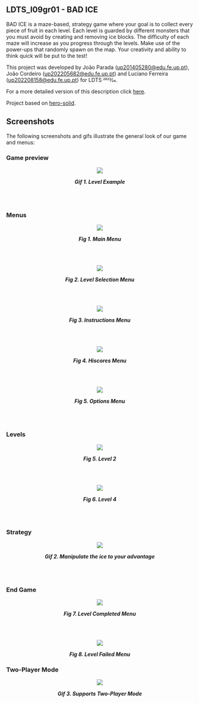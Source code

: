 ## LDTS_l09gr01 - BAD ICE


BAD ICE is a maze-based, strategy game where your goal is to collect every piece of fruit in each level. 
Each level is guarded by different monsters that you must avoid by creating and removing ice blocks.
The difficulty of each maze will increase as you progress through the levels.
Make use of the power-ups that randomly spawn on the map.
Your creativity and ability to think quick will be put to the test!

This project was developed by João Parada (up201405280@edu.fe.up.pt), João Cordeiro (up202205682@edu.fe.up.pt) and Luciano Ferreira (up202208158@edu.fe.up.pt) for LDTS 2023⁄24.

For a more detailed version of this description click [here](./docs/README.md).

Project based on [hero-solid](https://github.com/arestivo/hero-solid/).

## Screenshots

The following screenshots and gifs illustrate the general look of our game and menus:
### Game preview
<p align="center" justify="center">
  <img src="docs/gifs/gameplayExample1.gif"/>
</p>
<p align="center">
  <b><i>Gif 1. Level Example</i></b>
</p>
<br>
<br />


### Menus

<p align="center" justify="center">
  <img src="docs/images/screenshots/mainMenu.png"/>
</p>
<p align="center">
  <b><i>Fig 1. Main Menu </i></b>
</p>  

<br>
<br />

<p align="center" justify="center">
  <img src="docs/images/screenshots/levelSelectMenu.png"/>
</p>
<p align="center">
  <b><i>Fig 2. Level Selection Menu </i></b>  
</p>  

<br>
<br />

<p align="center" justify="center">
  <img src="docs/images/screenshots/instructionsMenu.png"/>
</p>
<p align="center">
  <b><i>Fig 3. Instructions Menu </i></b>
</p>  

<br>
<br />

<p align="center" justify="center">
  <img src="docs/images/screenshots/hiscoresMenu.png"/>
</p>
<p align="center">
  <b><i>Fig 4. Hiscores Menu </i></b>
</p>

<br>
<br />

<p align="center" justify="center">
  <img src="docs/images/screenshots/optionsMenu.png"/>
</p>
<p align="center">
  <b><i>Fig 5. Options Menu </i></b>
</p>

<br>
<br />

### Levels

<p align="center" justify="center">
  <img src="docs/images/screenshots/level2.png"/>
</p>
<p align="center">
  <b><i>Fig 5. Level 2 </i></b>
</p>

<br>
<br />

<p align="center" justify="center">
  <img src="docs/images/screenshots/level4.png"/>
</p>
<p align="center">
  <b><i>Fig 6. Level 4 </i></b>
</p>

<br>
<br />

### Strategy
<p align="center" justify="center">
  <img src="docs/gifs/gameplayExample2.gif"/>
</p>
<p align="center">
  <b><i>Gif 2. Manipulate the ice to your advantage</i></b>
</p>
<br>
<br />

### End Game

<p align="center" justify="center">
  <img src="docs/images/screenshots/levelCompletedMenu.png"/>
</p>
<p align="center">
  <b><i>Fig 7. Level Completed Menu</i></b>
</p>

<br>
<br />

<p align="center" justify="center">
  <img src="docs/images/screenshots/levelFailedMenu.png"/>
</p>
<p align="center">
  <b><i>Fig 8. Level Failed Menu</i></b>
</p>

### Two-Player Mode
<p align="center" justify="center">
  <img src="docs/gifs/twoPlayerMode.gif"/>
</p>
<p align="center">
  <b><i>Gif 3. Supports Two-Player Mode</i></b>
</p>
<br>
<br />

